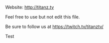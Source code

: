 Website: http://titanz.tv

Feel free to use but not edit this file.

Be sure to follow us at https://twitch.tv/titanztv/

Test

 
